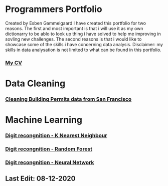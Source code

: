 # Programmers Portfolio
Created by Esben Gammelgaard
I have created this portfolio for two reasons. The first and most important is that i will use it as my own dictionarry to be ablo to look up thing i have solved to help me improving in sovling new challenges. The second reasons is that i would like to showcase some of the skills i have concerning data analysis. Disclaimer: my skills in data analysation is not limited to what can be found in this portfolio. 

### [My CV](https://github.com/EsbenGammelgaard/CV/blob/main/EG_CV_DK.pdf)

# Data Cleaning

### [Cleaning Building Permits data from San Francisco](https://github.com/EsbenGammelgaard/Cleaning-SanFran-Building-Permits)

# Machine Learning

### [Digit recongnition - K Nearest Neighbour](https://github.com/EsbenGammelgaard/KNN)

### [Digit recongnition - Random Forest](https://github.com/EsbenGammelgaard/RandomForest)

### [Digit recongnition - Neural Network](https://github.com/EsbenGammelgaard/NeuralNetwork)




## Last Edit: 08-12-2020
